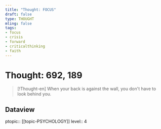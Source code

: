 ```yaml
---
title: "Thought: FOCUS"
draft: false
type: THOUGHT
mling: false
tags:
- focus
- crisis
- forward
- criticalthinking
- faith
---
```

# Thought: 692, 189
> [!Thought-en]
> When your back is against the wall, you don't have to look behind you.

## Dataview
ptopic:: [[topic-PSYCHOLOGY]]
level:: 4